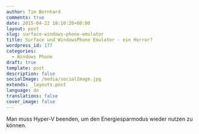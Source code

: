 ```yaml
---
author: Tim Bernhard
comments: true
date: 2015-04-22 18:10:28+00:00
layout: post
slug: surface-windows-phone-emulator
title: Surface und WindowsPhone Emulator - ein Horror?
wordpress_id: 177
categories:
  - Windows Phone
draft: true
template: post
description: false
socialImage: /media/socialImage.jpg
extends: _layouts.post
language: de
translations: false
cover_image: false
---
```


Man muss Hyper-V beenden, um den Energiesparmodus wieder nutzen zu können.
